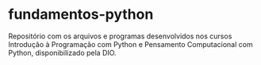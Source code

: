 # fundamentos-python
Repositório com os arquivos e programas desenvolvidos nos cursos Introdução à Programação com Python e Pensamento Computacional com Python, disponibilizado pela DIO.
